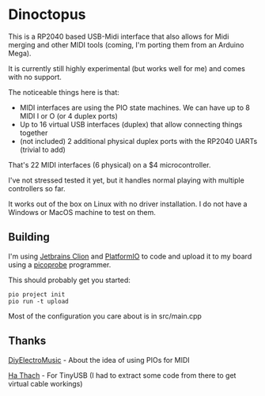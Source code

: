 # Dinoctopus

This is a RP2040 based USB-Midi interface that also allows for Midi merging and other MIDI tools
(coming, I'm porting them from an Arduino Mega).

It is currently still highly experimental (but works well for me) and comes with no support.

The noticeable things here is that:
- MIDI interfaces are using the PIO state machines. We can have up to 8 MIDI I or O (or 4 duplex ports)
- Up to 16 virtual USB interfaces (duplex) that allow connecting things together
- (not included) 2 additional physical duplex ports with the RP2040 UARTs (trivial to add)

That's 22 MIDI interfaces (6 physical) on a $4 microcontroller.

I've not stressed tested it yet, but it handles normal playing with multiple controllers so far.

It works out of the box on Linux with no driver installation.
I do not have a Windows or MacOS machine to test on them.

## Building

I'm using [Jetbrains Clion](https://www.jetbrains.com/clion/) and [PlatformIO](https://platformio.org/) to code and upload it to my board
using a [picoprobe](https://github.com/raspberrypi/picoprobe) programmer.

This should probably get you started:
```shell
pio project init
pio run -t upload
```

Most of the configuration you care about is in src/main.cpp

## Thanks

[DiyElectroMusic](https://diyelectromusic.wordpress.com) - About the idea of using PIOs for MIDI

[Ha Thach](https://github.com/hathach/tinyusb) - For TinyUSB (I had to extract some code from there to get virtual cable workings)
